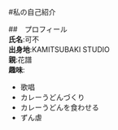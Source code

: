 #私の自己紹介

##　プロフィール  
**氏名**:可不  
**出身地**:KAMITSUBAKI STUDIO  
**親**:花譜  
**趣味**:
- 歌唱
- カレーうどんづくり
- カレーうどんを食わせる
- ずん虐  
